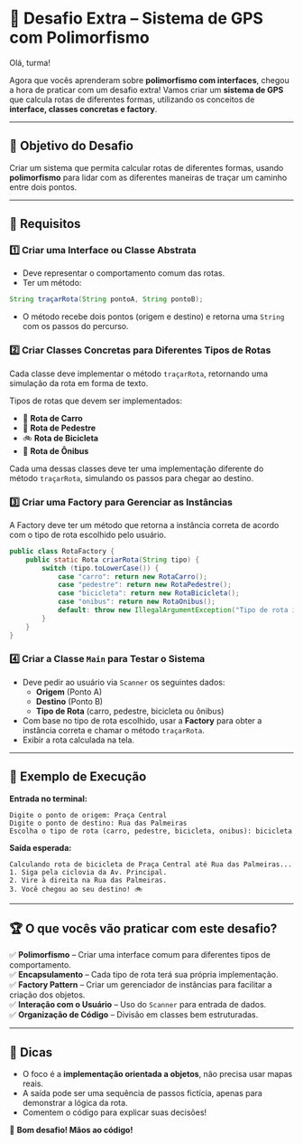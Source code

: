 # 🚀 Desafio Extra – Sistema de GPS com Polimorfismo  

Olá, turma!  

Agora que vocês aprenderam sobre **polimorfismo com interfaces**, chegou a hora de praticar com um desafio extra! Vamos criar um **sistema de GPS** que calcula rotas de diferentes formas, utilizando os conceitos de **interface, classes concretas e factory**.  

---

## 🎯 Objetivo do Desafio  
Criar um sistema que permita calcular rotas de diferentes formas, usando **polimorfismo** para lidar com as diferentes maneiras de traçar um caminho entre dois pontos.  

---

## 📌 Requisitos  

### 1️⃣ Criar uma Interface ou Classe Abstrata  
- Deve representar o comportamento comum das rotas.  
- Ter um método:  

```java
String traçarRota(String pontoA, String pontoB);
```

- O método recebe dois pontos (origem e destino) e retorna uma `String` com os passos do percurso.  

### 2️⃣ Criar Classes Concretas para Diferentes Tipos de Rotas  
Cada classe deve implementar o método `traçarRota`, retornando uma simulação da rota em forma de texto.  

Tipos de rotas que devem ser implementados:  
- 🚗 **Rota de Carro**  
- 🚶 **Rota de Pedestre**  
- 🚲 **Rota de Bicicleta**  
- 🚌 **Rota de Ônibus**  

Cada uma dessas classes deve ter uma implementação diferente do método `traçarRota`, simulando os passos para chegar ao destino.  

### 3️⃣ Criar uma Factory para Gerenciar as Instâncias  
A Factory deve ter um método que retorna a instância correta de acordo com o tipo de rota escolhido pelo usuário.  

```java
public class RotaFactory {
    public static Rota criarRota(String tipo) {
        switch (tipo.toLowerCase()) {
            case "carro": return new RotaCarro();
            case "pedestre": return new RotaPedestre();
            case "bicicleta": return new RotaBicicleta();
            case "onibus": return new RotaOnibus();
            default: throw new IllegalArgumentException("Tipo de rota inválido.");
        }
    }
}
```

### 4️⃣ Criar a Classe `Main` para Testar o Sistema  
- Deve pedir ao usuário via `Scanner` os seguintes dados:  
  - **Origem** (Ponto A)  
  - **Destino** (Ponto B)  
  - **Tipo de Rota** (carro, pedestre, bicicleta ou ônibus)  
- Com base no tipo de rota escolhido, usar a **Factory** para obter a instância correta e chamar o método `traçarRota`.  
- Exibir a rota calculada na tela.  

---

## 📝 Exemplo de Execução  

**Entrada no terminal:**  
```
Digite o ponto de origem: Praça Central  
Digite o ponto de destino: Rua das Palmeiras  
Escolha o tipo de rota (carro, pedestre, bicicleta, onibus): bicicleta  
```

**Saída esperada:**  
```
Calculando rota de bicicleta de Praça Central até Rua das Palmeiras...  
1. Siga pela ciclovia da Av. Principal.  
2. Vire à direita na Rua das Palmeiras.  
3. Você chegou ao seu destino! 🚲  
```

---

## 🏆 O que vocês vão praticar com este desafio?  
✅ **Polimorfismo** – Criar uma interface comum para diferentes tipos de comportamento.  
✅ **Encapsulamento** – Cada tipo de rota terá sua própria implementação.  
✅ **Factory Pattern** – Criar um gerenciador de instâncias para facilitar a criação dos objetos.  
✅ **Interação com o Usuário** – Uso do `Scanner` para entrada de dados.  
✅ **Organização de Código** – Divisão em classes bem estruturadas.  

---

## 🔹 Dicas  
- O foco é a **implementação orientada a objetos**, não precisa usar mapas reais.  
- A saída pode ser uma sequência de passos fictícia, apenas para demonstrar a lógica da rota.  
- Comentem o código para explicar suas decisões!  

🚀 **Bom desafio! Mãos ao código!**  

